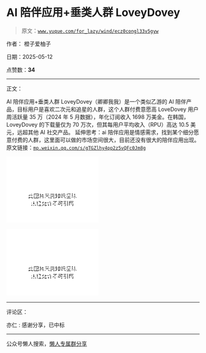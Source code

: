 # AI 陪伴应用+垂类人群 LoveyDovey

> 原文：[`www.yuque.com/for_lazy/wind/ecz0congl33v5gyw`](https://www.yuque.com/for_lazy/wind/ecz0congl33v5gyw)

作者： 橙子爱柚子

日期：2025-05-12

点赞数：**34**

* * *

正文：

AI 陪伴应用+垂类人群 LoveyDovey（卿卿我我）是一个类似乙游的 AI 陪伴产品，目标用户是喜欢二次元和追星的人群，这个人群付费意愿高
LoveDovey 用户周活跃量 35 万（2024 年 5 月数据），年化订阅收入 1698 万美金。在韩国，LoveyDovey 的下载量仅为 70 万次，但其每用户平均收入（RPU）高达 10.5 美元，远超其他 AI 社交产品。
延伸思考：ai 陪伴应用是情感需求，找到某个细分愿意付费的人群，这里面可以做的市场空间很大，目前还没有很大的陪伴应用出现。
原文链接：[`mp.weixin.qq.com/s/gTGZlhy4pp2z5vQFc0Jm8g`](https://mp.weixin.qq.com/s/gTGZlhy4pp2z5vQFc0Jm8g)

![](img/bc85789153b32507867fd92b37ed8f66.png "None")

![](img/f48bb285f0c864744df2e16339cb3e8e.png "None")

* * *

评论区：

亦仁 : 感谢分享，已中标

* * *

公众号懒人搜索，[懒人专属群分享](https://lazybook.fun/#/blog/group)